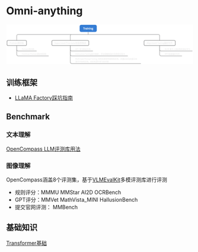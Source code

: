 # Omni-anything
![image-20250226141054445](./assets/image-20250226141054445.png)

## 训练框架

- [LLaMA Factory踩坑指南](LLaMAFactory.md) 



## Benchmark

### 文本理解

 [OpenCompass LLM评测库用法](OpenCompass.md)

### 图像理解 

OpenCompass涵盖8个评测集，基于[VLMEvalKit](https://github.com/open-compass/VLMEvalKit)多模评测库进行评测

- 规则评分：MMMU   MMStar   AI2D  OCRBench
- GPT评分：MMVet  MathVista_MINI   HallusionBench  
- 提交官网评测： MMBench



## 基础知识

 [Transformer基础](Transformer基础.md) 

